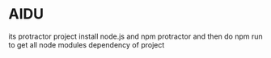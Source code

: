 # AIDU
its protractor project
install node.js
and npm protractor
and then do npm run to get all node modules dependency of project

